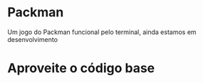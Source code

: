 # Packman

Um jogo do Packman funcional pelo terminal, ainda estamos em desenvolvimento

# Aproveite o código base
